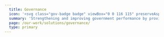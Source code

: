 ```yaml
---
  title: Governance
  icon: '<svg class="gov-badge badge" viewBox="0 0 116 115" preserveAspectRatio="xMinYMax meet"><use xlink:href="#gov-badge"></use></svg>'
  summary: 'Strengthening and improving government performance by providing technical advice, strategic guidance, and support to public institutions, elected bodies, and citizens. '
  page: /our-work/solutions/governance/
  type: primary
---
```

